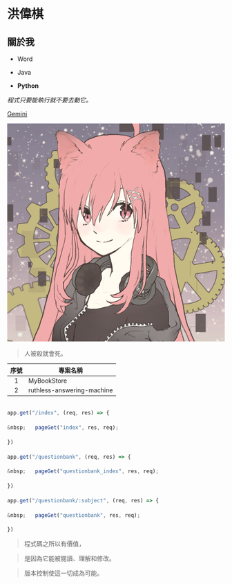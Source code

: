 # 洪偉棋

## 關於我

* Word

* Java

* **Python**

*程式只要能執行就不要去動它。*



[Gemini](https://gemini.google.com/app?hl=zh-TW)

![頭像](/pic1.png)



> 人被殺就會死。



| 序號 | 專案名稱 |
|:---:|---|
| 1 | MyBookStore |
| 2 | ruthless-answering-machine |



```javascript

app.get("/index", (req, res) => {

&nbsp;   pageGet("index", res, req);

})

app.get("/questionbank", (req, res) => {

&nbsp;   pageGet("questionbank_index", res, req);

})

app.get("/questionbank/:subject", (req, res) => {

&nbsp;   pageGet("questionbank", res, req);

})

```

> 程式碼之所以有價值，

> 是因為它能被閱讀、理解和修改。

> 版本控制使這一切成為可能。







